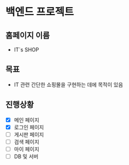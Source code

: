 # 백엔드 프로젝트
## 홈페이지 이름
- IT`s SHOP
## 목표
- IT 관련 간단한 쇼핑몰을 구현하는 데에 목적이 있음

## 진행상황
- [x] 메인 페이지
- [x] 로그인 페이지
- [ ] 게시판 페이지
- [ ] 검색 페이지
- [ ] 마이 페이지
- [ ] DB 및 서버
